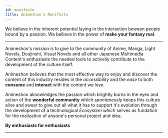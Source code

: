 ```yaml
---
id: manifesto
title: Animeshon's Manifesto
---
```


We believe in the inherent potential laying in the interaction beween people bound by a passion. We bellieve in the power of **make your fantasy real**.
___
Animeshon's mission is to give to the community of Anime, Manga, Light Novels, Doujinshi, Visual Novels and all other Japanese Multimedia Content's enthusiasts the needed tools to activelly contribute to the development of the culture itself.

Animeshon believes that the most effective way to enjoy and discover the content of this industry resides in the *accessibility* and the *ease* to both **consume** and **interact** with the content we love.

Animeshon aknowledges the passion which brightly burns in the eyes and action of the **wonderful community** which *spontaneusly* keeps this culture alive and swear to give out all what it has to support it's evolution through the development of a technological *Ecosystem which* serves as fundation for the realization of anyone's personal project and idea.

**By enthusiasts for enthusiasts**
_______

